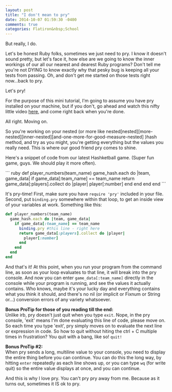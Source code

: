 ```yaml
---
layout: post
title: "I don't mean to pry"
date: 2014-10-07 01:59:30 -0400
comments: true
categories: Flatiron&nbsp;School
---
```

But really, I do. 
<!--more-->

Let's be honest Ruby folks, sometimes we just need to pry. I know it doesn't sound
pretty, but let's face it, how else are we going to know the inner workings of our
all our nearest and dearest Ruby programs? Don't tell me you're not DYING to know 
exactly why that pesky bug is keeping all your tests from passing. Oh, and don't get me started on those tests right now...back to pry. 

<p>Let's pry!</p>

<p>For the purpose of this mini tutorial, I'm going to assume you have pry installed
on your machine, but if you don't, go ahead and watch this nifty little video <a href="http://vimeo.com/26391171">here</a>, and come right back when you're done.</p>

<p>All right. Moving on.</p>

<p>So you're working on your nested (or more like nested[nested][more-nested][inner-nested][and-one-more-for-good-measure-nested] )hash method, and try as you might, you're getting everything but the values you really need. This is where our good friend pry comes to shine.</p>

<p>Here's a snippet of code from our latest Hashketball game. (Super fun game, guys. We should play it more often).</p>
``` ruby
def player_numbers(team_name)
  game_hash.each do |team, game_data|
    if game_data[:team_name] == team_name
      return game_data[:players].collect do |player|
        player[:number]
      end
    end
  end
end
```

It's pry-time! First, make sure you have ```require 'pry'``` included in your file. Second,
put ```binding.pry``` somewhere within that loop, to get an inside view of your variables at work. Something like this:
``` ruby
def player_numbers(team_name)
  game_hash.each do |team, game_data|
    if game_data[:team_name] == team_name
      binding.pry #this line - right here
      return game_data[:players].collect do |player|
        player[:number]
      end
    end
  end
end
```
And that's it! At this point, when you run your program from the command line, as soon as your loop evaluates to that line, it will break into the pry console. And now you can enter ```game_data[:team_name]``` directly in the console while your program is running, and see the values it actually contains. Who knows, maybe it's your lucky day and everything contains what you think it should, and there's no nil (or implicit or Fixnum or String or...) conversion errors of any variety whatsoever.

<strong> Bonus ProTip for those of you reading till the end:</strong><br/>
  Unlike irb, pry doesn't just quit when you type ```exit```. Nope, in the pry console, 'exit' means I'm done evaluating this line of code, please move on. So each time you type 'exit', pry simply moves on to evaluate the next line or expression in code. So how to quit without hiting the ctrl + C multiple times in frustration? You quit with a bang, like so! ```quit!``` 

  <strong>Bonus ProTip #2:</strong><br/>
  When pry sends a long, multiline value to your console, you need to display the entire thing before you can continue. You can do this the long way, by hitting ```enter``` repeatedly as each line shows up, or you can type ```wq```  (for write quit) so the entire value displays at once, and you can continue.

  <p> And this is why I love pry. You can't pry pry away from me. Because as it turns out, sometimes it IS ok to pry.</p> 